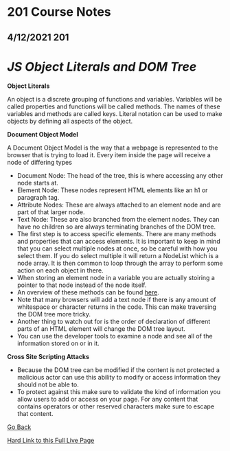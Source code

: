 # 201 Course Notes

## 4/12/2021 201

# *JS Object Literals and DOM Tree*

**Object Literals**

An object is a discrete grouping of functions and variables. Variables will be called properties and functions will be called methods. The names of these variables and methods are called keys. Literal notation can be used to make objects by defining all aspects of the object.

**Document Object Model**

A Document Object Model is the way that a webpage is represented to the browser that is trying to load it. Every item inside the page will receive a node of differing types

- Document Node: The head of the tree, this is where accessing any other node starts at.
- Element Node: These nodes represent HTML elements like an h1 or paragraph tag.
- Attribute Nodes: These are always attached to an element node and are part of that larger node.
- Text Node: These are also branched from the element nodes. They can have no children so are always terminating branches of the DOM tree.
- The first step is to access specific elements. There are many methods and properties that can access elements. It is important to keep in mind that you can select multiple nodes at once, so be careful with how you select them. If you do select multiple it will return a NodeList which is a node array. It is then common to loop through the array to perform some action on each object in there.
- When storing an element node in a variable you are actually stoiring a pointer to that node instead of the node itself.
- An overview of these methods can be found [here](https://fundamentals.generalassemb.ly/11_unit/dom-cheatsheet.html). 
- Note that many browsers will add a text node if there is any amount of whitespace or character returns in the code. This can make traversing the DOM tree more tricky.
- Another thing to watch out for is the order of declaration of different parts of an HTML element will change the DOM tree layout.
- You can use the developer tools to examine a node and see all of the information stored on or in it.

**Cross Site Scripting Attacks**

- Because the DOM tree can be modified if the content is not protected a malicious actor can use this ability to modify or access information they should not be able to.
- To protect against this make sure to validate the kind of information you allow users to add or access on your page. For any content that contains operators or other reserved characters make sure to escape that content.






[Go Back](README.md)

[Hard Link to this Full Live Page](https://charles-bofferding.github.io/reading-notes/class-06.html)